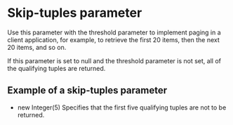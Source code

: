 <!-- image -->

# Skip-tuples parameter

Use this parameter with the threshold parameter to implement paging
in a client application, for example, to retrieve the first 20 items,
then the next 20 items, and so on.

If this parameter is set to null and the
threshold parameter is not set, all of the qualifying tuples are returned.

## Example of a skip-tuples parameter

- new Integer(5) Specifies that the first five qualifying tuples
are not to be returned.
